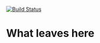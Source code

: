 [![Build Status](https://travis-ci.com/Krinkle/mw-gadget-whatleaveshere.svg?branch=main)](https://travis-ci.com/Krinkle/mw-gadget-whatleaveshere)

# What leaves here
